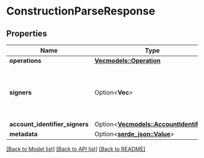 # ConstructionParseResponse

## Properties

Name | Type | Description | Notes
------------ | ------------- | ------------- | -------------
**operations** | [**Vec<models::Operation>**](Operation.md) |  | 
**signers** | Option<**Vec<String>**> | [DEPRECATED by `account_identifier_signers` in `v1.4.4`] All signers (addresses) of a particular transaction. If the transaction is unsigned, it should be empty.  | [optional]
**account_identifier_signers** | Option<[**Vec<models::AccountIdentifier>**](AccountIdentifier.md)> |  | [optional]
**metadata** | Option<[**serde_json::Value**](.md)> |  | [optional]

[[Back to Model list]](../README.md#documentation-for-models) [[Back to API list]](../README.md#documentation-for-api-endpoints) [[Back to README]](../README.md)


